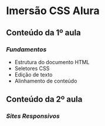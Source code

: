 # Imersão CSS Alura
## Conteúdo da 1º aula
### *Fundamentos*
* Estrutura do documento HTML
* Seletores CSS
* Edição de texto
* Alinhamento de conteúdo 
## Conteúdo da 2º aula
### *Sites Responsivos*
